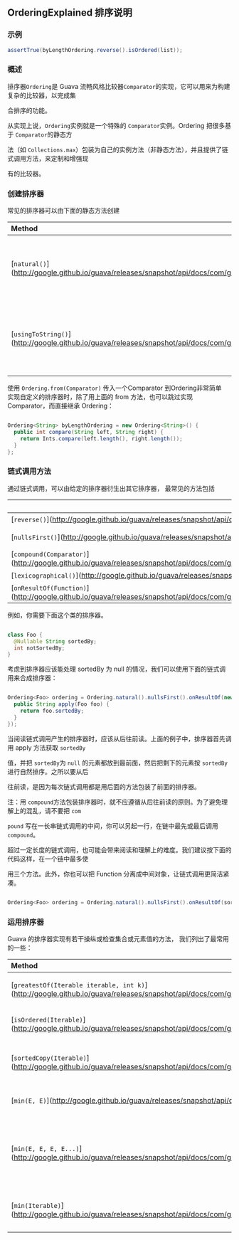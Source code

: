 ## OrderingExplained 排序说明

### 示例

```java
assertTrue(byLengthOrdering.reverse().isOrdered(list));
```

### 概述

排序器`Ordering`是 Guava 流畅风格比较器`Comparator`的实现，它可以用来为构建复杂的比较器，以完成集

合排序的功能。

从实现上说，`Ordering`实例就是一个特殊的 `Comparator`实例。Ordering 把很多基于 `Comparator`的静态方

法（如 `Collections.max`）包装为自己的实例方法（非静态方法），并且提供了链式调用方法，来定制和增强现

有的比较器。

### 创建排序器

常见的排序器可以由下面的静态方法创建

| Method                                   | Description                            |
| :--------------------------------------- | :------------------------------------- |
| [`natural()`](http://google.github.io/guava/releases/snapshot/api/docs/com/google/common/collect/Ordering.html#natural()\) | 对可排序类型做自然排序，如数字按大小，日期按先后排序             |
| [`usingToString()`](http://google.github.io/guava/releases/snapshot/api/docs/com/google/common/collect/Ordering.html#usingToString()\) | 按对象的字符串形式做字典排序，把给定的 `Comparator`转化为排序器 |

使用  `Ordering.from(Comparator)`  传入一个Comparator 到Ordering非常简单  
实现自定义的排序器时，除了用上面的 from 方法，也可以跳过实现 Comparator，而直接继承 Ordering：

```java

Ordering<String> byLengthOrdering = new Ordering<String>() {
  public int compare(String left, String right) {
    return Ints.compare(left.length(), right.length());
  }
};
```

### 链式调用方法

通过链式调用，可以由给定的排序器衍生出其它排序器， 最常见的方法包括

|                                          | Description                              |
| :--------------------------------------- | :--------------------------------------- |
| [`reverse()`](http://google.github.io/guava/releases/snapshot/api/docs/com/google/common/collect/Ordering.html#reverse()\) | 获取语义相反的排序器                               |
| [`nullsFirst()`](http://google.github.io/guava/releases/snapshot/api/docs/com/google/common/collect/Ordering.html#nullsFirst()\) | 使用当前排序器，但额外把 null 值排到最前面， 其它特性和原始的排序器表现相同，还可以查阅 [nullLast\(\)](http://google.github.io/guava/releases/snapshot/api/docs/com/google/common/collect/Ordering.html#nullsLast()\) |
| [`compound(Comparator)`](http://google.github.io/guava/releases/snapshot/api/docs/com/google/common/collect/Ordering.html#compound(java.util.Comparator)\) | 合成另一个比较器，以处理当前排序器中的相等情况。                 |
| [`lexicographical()`](http://google.github.io/guava/releases/snapshot/api/docs/com/google/common/collect/Ordering.html#lexicographical()\) | 基于处理类型 T 的排序器，返回该类型的可迭代对象排序器             |
| [`onResultOf(Function)`](http://google.github.io/guava/releases/snapshot/api/docs/com/google/common/collect/Ordering.html#onResultOf(com.google.common.base.Function)\) | 对集合中元素调用 Function，再按返回值用当前排序器排序          |

例如，你需要下面这个类的排序器。

```java

class Foo {
  @Nullable String sortedBy;
  int notSortedBy;
}
```

考虑到排序器应该能处理 sortedBy 为 null 的情况，我们可以使用下面的链式调用来合成排序器：

```java

Ordering<Foo> ordering = Ordering.natural().nullsFirst().onResultOf(new Function<Foo, String>() {
  public String apply(Foo foo) {
    return foo.sortedBy;
  }
});
```

当阅读链式调用产生的排序器时，应该从后往前读。上面的例子中，排序器首先调用 apply 方法获取 `sortedBy`

值，并把 `sortedBy`为 `null` 的元素都放到最前面，然后把剩下的元素按 `sortedBy` 进行自然排序。之所以要从后

往前读，是因为每次链式调用都是用后面的方法包装了前面的排序器。

注：用 `compound`方法包装排序器时，就不应遵循从后往前读的原则。为了避免理解上的混乱，请不要把 `com`

`pound` 写在一长串链式调用的中间，你可以另起一行，在链中最先或最后调用 `compound`。

超过一定长度的链式调用，也可能会带来阅读和理解上的难度。我们建议按下面的代码这样，在一个链中最多使

用三个方法。此外，你也可以把 Function 分离成中间对象，让链式调用更简洁紧凑。

```java

Ordering<Foo> ordering = Ordering.natural().nullsFirst().onResultOf(sortKeyFunction);
```

### 运用排序器

Guava 的排序器实现有若干操纵或检查集合或元素值的方法， 我们列出了最常用的一些：

| Method                                   | Description                              | See also                                 |
| :--------------------------------------- | :--------------------------------------- | :--------------------------------------- |
| [`greatestOf(Iterable iterable, int k)`](http://google.github.io/guava/releases/snapshot/api/docs/com/google/common/collect/Ordering.html#greatestOf(java.lang.Iterable,%20int)\) | 根据排序器，获取可迭代对象中最大的k个元素。排序从大到小且是不稳定排序      | [`leastOf`](http://google.github.io/guava/releases/snapshot/api/docs/com/google/common/collect/Ordering.html#leastOf(java.lang.Iterable,%20int)\) |
| [`isOrdered(Iterable)`](http://google.github.io/guava/releases/snapshot/api/docs/com/google/common/collect/Ordering.html#isOrdered(java.lang.Iterable)\) | 判断可迭代对象是否已按排序器进行非递减式排序， 允许有值相等           | [`isStrictlyOrdered`](http://google.github.io/guava/releases/snapshot/api/docs/com/google/common/collect/Ordering.html#isStrictlyOrdered(java.lang.Iterable)\) 不允许有值相等 |
| [`sortedCopy(Iterable)`](http://google.github.io/guava/releases/snapshot/api/docs/com/google/common/collect/Ordering.html#sortedCopy(java.lang.Iterable)\) | Returns a sorted copy of the specified elements as a`List`.返回一个List，已排序元素的拷贝 | [`immutableSortedCopy`](http://google.github.io/guava/releases/snapshot/api/docs/com/google/common/collect/Ordering.html#immutableSortedCopy(java.lang.Iterable)\) |
| [`min(E, E)`](http://google.github.io/guava/releases/snapshot/api/docs/com/google/common/collect/Ordering.html#min(E,%20E)\) | 根据排序器返回两个参数中最小的那个。如果相等，则返回第一个元素          | [`max(E, E)`](http://google.github.io/guava/releases/snapshot/api/docs/com/google/common/collect/Ordering.html#max(E,%20E)\) |
| [`min(E, E, E, E...)`](http://google.github.io/guava/releases/snapshot/api/docs/com/google/common/collect/Ordering.html#min(E,%20E,%20E,%20E...)\) | Returns the minimum of its arguments according to this ordering. If there are multiple least values, the first is returned. 根据排序器返回多个参数的最小值， 如果有多个最小值 | [`max(E, E, E, E...)`](http://google.github.io/guava/releases/snapshot/api/docs/com/google/common/collect/Ordering.html#max(E,%20E,%20E,%20E...)\) |
| [`min(Iterable)`](http://google.github.io/guava/releases/snapshot/api/docs/com/google/common/collect/Ordering.html#min(java.lang.Iterable)\) | 返回迭代器中最小的元素。如果可迭代对象中没有元素，则抛出 NoSuchElementException | [`max(Iterable)`](http://google.github.io/guava/releases/snapshot/api/docs/com/google/common/collect/Ordering.html#max(java.lang.Iterable)\),[`min(Iterator)`](http://google.github.io/guava/releases/snapshot/api/docs/com/google/common/collect/Ordering.html#min(java.util.Iterator)\),[`max(Iterator)`](http://google.github.io/guava/releases/snapshot/api/docs/com/google/common/collect/Ordering.html#max(java.util.Iterator)\) |



